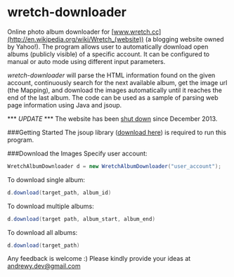 wretch-downloader
=================
Online photo album downloader for [www.wretch.cc](http://en.wikipedia.org/wiki/Wretch_(website)) (a blogging website owned by Yahoo!). The program allows user to automatically download open albums (publicly visible) of a specific account. It can be configured to manual or auto mode using different input parameters. 

*wretch-downloader* will parse the HTML information found on the given account, continuously search for the next available album, get the image url (the Mapping), and download the images automatically until it reaches the end of the last album. The code can be used as a sample of parsing web page information using Java and jsoup.

*** *UPDATE* *** 
The website has been [shut down](http://thenextweb.com/asia/2013/08/30/yahoo-owned-taiwanese-blogging-platform-wretch-cc-is-shutting-down-on-december-26/) since December 2013.

###Getting Started
The jsoup library ([download here](http://jsoup.org)) is required to run this program.

###Download the Images
Specify user account:
```java
WretchAlbumDownloader d = new WretchAlbumDownloader("user_account");
```
To download single album:
```java
d.download(target_path, album_id)
```

To download multiple albums: 
```java
d.download(target path, album_start, album_end)
```

To download all albums:
```java
d.download(target_path)
```

Any feedback is welcome :)  Please kindly provide your ideas at andrewy.dev@gmail.com
